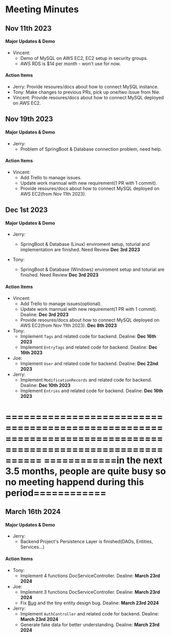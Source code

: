 # Meeting Minutes


## Nov 11th 2023
#### Major Updates & Demo
- Vincent: 
    - Demo of MySQL on AWS EC2, EC2 setup in security groups. 
    - AWS RDS is $14 per month - won't use for now. 

#### Action Items
- Jerry: Provide resoures/docs about how to connect MySQL instance. 
- Tony: Make changes to previous PRs, pick up one/two issue from Nie. 
- Vincent: Provide resoures/docs about how to connect MySQL deployed on AWS EC2. 

## Nov 19th 2023
#### Major Updates & Demo
- Jerry: 
    - Problem of SpringBoot & Database connection problem, need help.

#### Action Items
- Vincent: 
    - Add Trello to manage issues. 
    - Update work mannual with new requirement(1 PR with 1 commit). 
    - Provide resoures/docs about how to connect MySQL deployed on AWS EC2(from Nov 11th 2023). 

## Dec 1st 2023
#### Major Updates & Demo
- Jerry: 
    - SpringBoot & Database (Linux) enviroment setup, toturial and implementation are finished. Need Review **Dec 3rd 2023**

- Tony: 
    - SpringBoot & Database (Windows) enviroment setup and toturial are finished. Need Review **Dec 3rd 2023**

#### Action Items
- Vincent: 
    - Add Trello to manage issues(optional). 
    - Update work mannual with new requirement(1 PR with 1 commit). Dealine: **Dec 3rd 2023**
    - Provide resoures/docs about how to connect MySQL deployed on AWS EC2(from Nov 11th 2023). **Dec 8th 2023**
- Tony: 
    - Implement `Tags` and related code for backend. Dealine: **Dec 16th 2023**
    - Implement `EntryTags` and related code for backend. Dealine: **Dec 16th 2023**
- Joe: 
    - Implement `User` and related code for backend. Dealine: **Dec 22nd 2023**
- Jerry: 
    - Implement `ModificationRecords` and related code for backend. Dealine: **Dec 10th 2023**
    - Implement `Entries` and related code for backend. Dealine: **Dec 16th 2023**

==============================================================================================================
============in the next 3.5 months, people are quite busy so no meeting happend during this period============
==============================================================================================================

## March 16th 2024
#### Major Updates & Demo
- Jerry: 
    - Backend Project's Persistence Layer is finished(DAOs, Entities, Services...)

#### Action Items
- Tony: 
    - Implement 4 functions DocServiceController. Dealine: **March 23rd 2024**
- Joe: 
    - Implement 3 functions DocServiceController. Dealine: **March 23rd 2024**
    - Fix [Bug](https://github.com/RunpengNie/underdog-s-struggling/issues/26) and the tiny entity design bug. Dealine: **March 23rd 2024**
- Jerry: 
    - Implement `AuthController` and related code for backend. Dealine: **March 23rd 2024**
    - Generate fake data for better understanding. Dealine: **March 23rd 2024**
